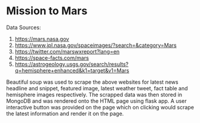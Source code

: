 # Mission to Mars
Data Sources: 
1. https://mars.nasa.gov
2. https://www.jpl.nasa.gov/spaceimages/?search=&category=Mars
3. https://twitter.com/marswxreport?lang=en
4. https://space-facts.com/mars 
5. https://astrogeology.usgs.gov/search/results?q=hemisphere+enhanced&k1=target&v1=Mars

Beautiful soup was used to scrape the above websites for latest news headline and snippet, featured image, latest weather tweet, fact table and hemisphere images respectively.
The scrapped data was then stored in MongoDB and was rendered onto the HTML page using flask app. 
A user interactive button was provided on the page which on clicking would scrape the latest information and render it on the page.
